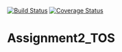 [![Build Status](https://travis-ci.com/alek4k/Assignment2_TOS.svg?branch=master)](https://travis-ci.com/alek4k/Assignment2_TOS)
[![Coverage Status](https://coveralls.io/repos/github/alek4k/Assignment2_TOS/badge.svg?branch=master)](https://coveralls.io/github/alek4k/Assignment2_TOS?branch=master)

# Assignment2_TOS
